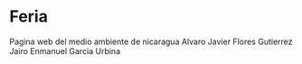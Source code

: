 # Feria
Pagina web del medio ambiente de nicaragua
Alvaro Javier Flores Gutierrez
Jairo Enmanuel Garcia Urbina
